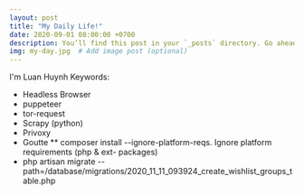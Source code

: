 ```yaml
---
layout: post
title: "My Daily Life!"
date: 2020-09-01 08:00:00 +0700
description: You’ll find this post in your `_posts` directory. Go ahead and edit it and re-build the site to see your changes. # Add post description (optional)
img: my-day.jpg  # Add image post (optional)
---
```

I'm Luan Huynh
Keywords:
- Headless Browser
- puppeteer
- tor-request
- Scrapy (python)
- Privoxy
- Goutte
** composer install --ignore-platform-reqs. Ignore platform requirements (php & ext- packages)
- php artisan migrate --path=/database/migrations/2020_11_11_093924_create_wishlist_groups_table.php
